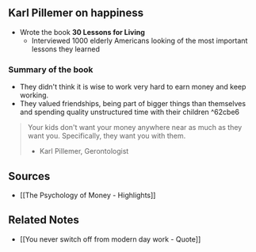 ## Karl Pillemer on happiness
- Wrote the book **30 Lessons for Living**
	- Interviewed 1000 elderly Americans looking of the most important lessons they learned

### Summary of the book
- They didn't think it is wise to work very hard to earn money and keep working.
- They valued friendships, being part of bigger things than themselves and spending quality unstructured time with their children ^62cbe6

> Your kids don't want your money anywhere near as much as they want you. Specifically, they want you with them.
> - Karl Pillemer, Gerontologist

## Sources
- [[The Psychology of Money - Highlights]]

## Related Notes
- [[You never switch off from modern day work - Quote]]
